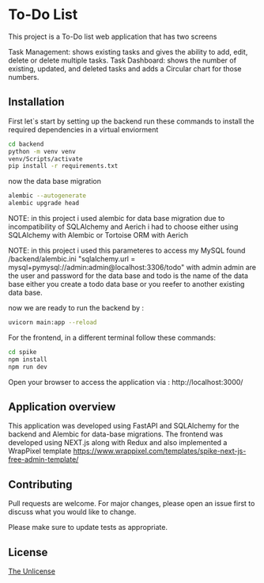 # To-Do List

This project is a To-Do list web application that has two screens

Task Management: shows existing tasks and gives the ability to add, edit, delete or delete multiple tasks.
Task Dashboard: shows the number of existing, updated, and deleted tasks and adds a Circular chart for those numbers.

## Installation

First let`s start by setting up the backend
run these commands to install the required dependencies in a virtual enviorment

```bash
cd backend
python -m venv venv
venv/Scripts/activate
pip install -r requirements.txt
```
now the data base migration 

```bash
alembic --autogenerate
alembic upgrade head
```
NOTE: in this project i used alembic for data base migration due to incompatibility of SQLAlchemy and Aerich i had to choose either using SQLAlchemy with Alembic or Tortoise ORM with Aerich

NOTE: in this project i used this parameteres to access my MySQL found /backend/alembic.ini "sqlalchemy.url = mysql+pymysql://admin:admin@localhost:3306/todo" with admin admin are the user and password for the data base and todo is the name of the data base either you create a todo data base or you reefer to another existing data base.

now we are ready to run the backend by :

```bash
uvicorn main:app --reload
```
For the frontend, in a different terminal follow these commands:

```bash
cd spike
npm install
npm run dev
```
Open your browser to access the application via : http://localhost:3000/

## Application overview

This application was developed using FastAPI and SQLAlchemy for the backend and Alembic for data-base migrations. The frontend was developed using NEXT.js along with Redux and also implemented a WrapPixel template https://www.wrappixel.com/templates/spike-next-js-free-admin-template/

## Contributing

Pull requests are welcome. For major changes, please open an issue first
to discuss what you would like to change.

Please make sure to update tests as appropriate.

## License

[The Unlicense](https://choosealicense.com/licenses/unlicense/)